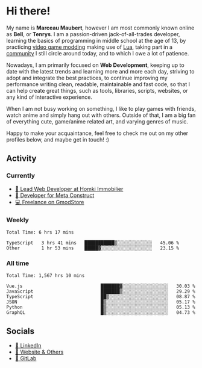 # Hi there!

My name is **Marceau Maubert**, however I am most commonly known online as **Bell**, or **Tenrys**. I am a passion-driven jack-of-all-trades developer, learning the basics of programming in middle school at the age of 13, by practicing [video game modding](https://garrysmod.com) making use of [Lua](https://lua.org), taking part in a [community](https://metastruct.net) I still circle around today, and to which I owe a lot of patience.

Nowadays, I am primarily focused on **Web Development**, keeping up to date with the latest trends and learning more and more each day, striving to adopt  and integrate the best practices, to continue improving my performance writing clean, readable, maintainable and fast code, so that I can help create great things, such as tools, libraries, scripts, websites, or any kind of interactive experience.

When I am not busy working on something, I like to play games with friends, watch anime and simply hang out with others. Outside of that, I am a big fan of everything cute, game/anime related art, and varying genres of music.

Happy to make your acquaintance, feel free to check me out on my other profiles below, and maybe get in touch! :)

## Activity

### Currently

- [🏢 Lead Web Developer at Homki Immobilier](https://homki-immobilier.com)
- [🎈 Developer for Meta Construct](https://metastruct.net)
- [💻 Freelance on GmodStore](https://www.gmodstore.com/users/Tenrys)

### Weekly
<!--START_SECTION:wakaWeekly-->

```text
Total Time: 6 hrs 17 mins

TypeScript   3 hrs 41 mins   ███████████▒░░░░░░░░░░░░░   45.06 %
Other        1 hr 53 mins    █████▓░░░░░░░░░░░░░░░░░░░   23.15 %
```

<!--END_SECTION:wakaWeekly-->

### All time
<!--START_SECTION:wakaTotal-->

```text
Total Time: 1,567 hrs 10 mins

Vue.js                             ███████▓░░░░░░░░░░░░░░░░░   30.03 %
JavaScript                         ███████▒░░░░░░░░░░░░░░░░░   29.29 %
TypeScript                         ██▒░░░░░░░░░░░░░░░░░░░░░░   08.87 %
JSON                               █▒░░░░░░░░░░░░░░░░░░░░░░░   05.17 %
Python                             █▒░░░░░░░░░░░░░░░░░░░░░░░   05.13 %
GraphQL                            █▒░░░░░░░░░░░░░░░░░░░░░░░   04.73 %
```

<!--END_SECTION:wakaTotal-->

## Socials

- [👔 LinkedIn](https://www.linkedin.com/in/marceau-maubert)
- [🔗 Website & Others](https://bell.moe)
- [🦊 GitLab](https://gitlab.com/Tenrys)
